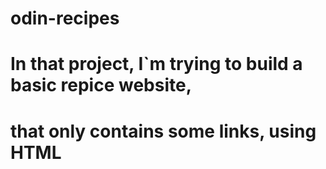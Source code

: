 # odin-recipes
# In that project, I`m trying to build a basic repice website,
# that only contains some links, using HTML